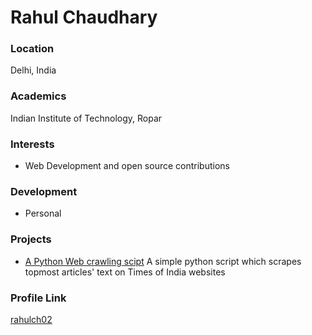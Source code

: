 # Rahul Chaudhary

### Location

Delhi, India

### Academics

Indian Institute of Technology, Ropar

### Interests

- Web Development and open source contributions

### Development

- Personal

### Projects

- [A Python Web crawling scipt](https://github.com/rahulch02/py.git) A simple python script which scrapes topmost articles' text on Times of India websites

### Profile Link

[rahulch02](https://github.com/rahulch02/)